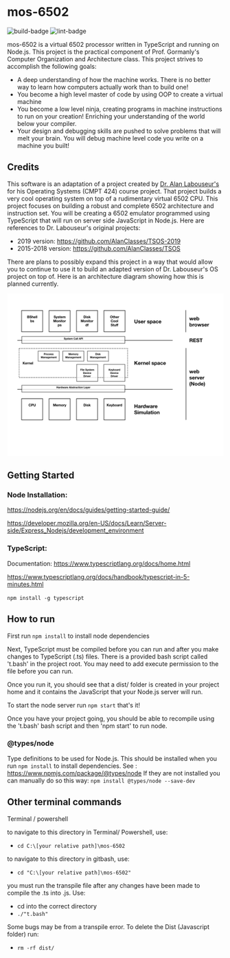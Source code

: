 # mos-6502

![build-badge] ![lint-badge]

mos-6502 is a virtual 6502 processor written in TypeScript and running on Node.js. This project is the practical component of Prof. Gormanly's Computer Organization and Architecture class. This project strives to accomplish the following goals:

- A deep understanding of how the machine works. There is no better way to learn how computers actually work than to build one!
- You become a high level master of code by using OOP to create a virtual machine
- You become a low level ninja, creating programs in machine instructions to run on your creation! Enriching your understanding of the world below your compiler.
- Your design and debugging skills are pushed to solve problems that will melt your brain. You will debug machine level code you write on a machine you built!

## Credits

This software is an adaptation of a project created by [Dr. Alan Labouseur's](http://labouseur.com/courses/os/) for his Operating Systems (CMPT 424) course project. That project builds a very cool operating system on top of a rudimentary virtual 6502 CPU. This project focuses on building a robust and complete 6502 architecture and instruction set. You will be creating a 6502 emulator programmed using TypeScript that will run on server side JavaScript in Node.js. Here are references to Dr. Labouseur's original projects:

- 2019 version: https://github.com/AlanClasses/TSOS-2019
- 2015-2018 version: https://github.com/AlanClasses/TSOS

There are plans to possibly expand this project in a way that would allow you to continue to use it to build an adapted version of Dr. Labouseur's OS project on top of. Here is an architecture diagram showing how this is planned currently.

![mos-6502]

## Getting Started

### Node Installation:

https://nodejs.org/en/docs/guides/getting-started-guide/

https://developer.mozilla.org/en-US/docs/Learn/Server-side/Express_Nodejs/development_environment

### TypeScript:

Documentation: https://www.typescriptlang.org/docs/home.html

https://www.typescriptlang.org/docs/handbook/typescript-in-5-minutes.html

`npm install -g typescript`

## How to run

First run `npm install` to install node dependencies

Next, TypeScript must be compiled before you can run and after you make changes to TypeScript (.ts) files. There is a provided bash script called 't.bash' in the project root. You may need to add execute permission to the file before you can run.

Once you run it, you should see that a dist/ folder is created in your project home and it contains the JavaScript that your Node.js server will run.

To start the node server run `npm start` that's it!

Once you have your project going, you should be able to recompile using the 't.bash' bash script and then 'npm start' to run node.

### @types/node

Type definitions to be used for Node.js. This should be installed when you run `npm install` to install dependencies.
See : https://www.npmjs.com/package/@types/node
If they are not installed you can manually do so this way:
`npm install @types/node --save-dev`

## Other terminal commands

Terminal / powershell

to navigate to this directory in Terminal/ Powershell, use:

- `cd C:\[your relative path]\mos-6502`

to navigate to this directory in gitbash, use:

- `cd "C:\[your relative path]\mos-6502"`

you must run the transpile file after any changes have been made to compile the .ts into .js. Use:

- cd into the correct directory
- `./"t.bash"`

Some bugs may be from a transpile error. To delete the Dist (Javascript folder) run:

- `rm -rf dist/`

[build-badge]: https://github.com/SlideeScherz/mos-6502/actions/workflows/build-test.yml/badge.svg?branch=main
[lint-badge]: https://github.com/SlideeScherz/mos-6502/workflows/Lint%20Code%20Base/badge.svg
[mos-6502]: ./resources/images/architecture/projectArchitecture-v1.jpeg
